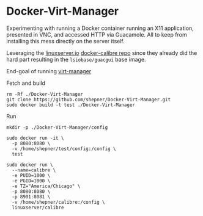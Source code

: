 # Docker-Virt-Manager

Experimenting with running a Docker container running an X11 application, presented in VNC, and accessed HTTP via Guacamole.  All to keep from installing this mess directly on the server itself.

Leveraging the [linuxserver.io](https://www.linuxserver.io/) [docker-calibre repo](https://github.com/linuxserver/docker-calibre) since they already did the hard part resulting in the `lsiobase/guacgui` base image.

End-goal of running [virt-manager](https://virt-manager.org/)


Fetch and build
``` shell
rm -Rf ./Docker-Virt-Manager
git clone https://github.com/shepner/Docker-Virt-Manager.git
sudo docker build -t test ./Docker-Virt-Manager
```

Run
``` shell
mkdir -p ./Docker-Virt-Manager/config

sudo docker run -it \
  -p 8080:8080 \
  -v /home/shepner/test/config:/config \
  test
```

``` shell
sudo docker run \
  --name=calibre \
  -e PUID=1000 \
  -e PGID=1000 \
  -e TZ="America/Chicago" \
  -p 8080:8080 \
  -p 8901:8081 \
  -v /home/shepner/calibre:/config \
  linuxserver/calibre
```



